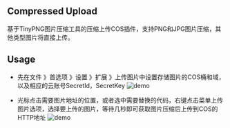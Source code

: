 ## Compressed Upload
基于TinyPNG图片压缩工具的压缩上传COS插件，支持PNG和JPG图片压缩，其他类型图片将直接上传。

## Usage
- 先在文件 》首选项 》设置 》扩展 》上传图片中设置存储图片的COS桶和域，以及相应的云账号SecretId，SecretKey
![](https://compressed-upload-1301608163.cos.ap-guangzhou.myqcloud.com/10-27-1635301481530.png "demo")

- 光标点击需要图片地址的位置，或者选中需要替换的代码，右键点击菜单上传图片选项，选择要上传的图片，等待几秒即可获取图片压缩后上传到COS的HTTP地址
![](https://compressed-upload-1301608163.cos.ap-guangzhou.myqcloud.com/10-26-1635257476289.gif "demo")
